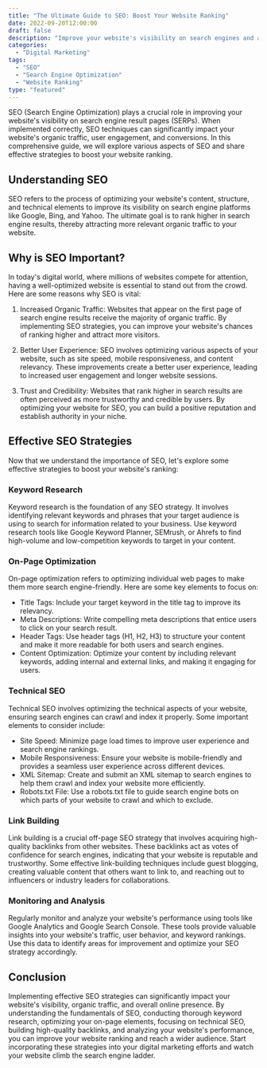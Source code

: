 ```yaml
--- 
title: "The Ultimate Guide to SEO: Boost Your Website Ranking"
date: 2022-09-20T12:00:00
draft: false
description: "Improve your website's visibility on search engines and attract more organic traffic with effective SEO strategies."
categories: 
  - "Digital Marketing"
tags: 
  - "SEO"
  - "Search Engine Optimization"
  - "Website Ranking"
type: "featured"
--- 
```


SEO (Search Engine Optimization) plays a crucial role in improving your website's visibility on search engine result pages (SERPs). When implemented correctly, SEO techniques can significantly impact your website's organic traffic, user engagement, and conversions. In this comprehensive guide, we will explore various aspects of SEO and share effective strategies to boost your website ranking.

## Understanding SEO

SEO refers to the process of optimizing your website's content, structure, and technical elements to improve its visibility on search engine platforms like Google, Bing, and Yahoo. The ultimate goal is to rank higher in search engine results, thereby attracting more relevant organic traffic to your website.

## Why is SEO Important?

In today's digital world, where millions of websites compete for attention, having a well-optimized website is essential to stand out from the crowd. Here are some reasons why SEO is vital:

1. Increased Organic Traffic: Websites that appear on the first page of search engine results receive the majority of organic traffic. By implementing SEO strategies, you can improve your website's chances of ranking higher and attract more visitors.

2. Better User Experience: SEO involves optimizing various aspects of your website, such as site speed, mobile responsiveness, and content relevancy. These improvements create a better user experience, leading to increased user engagement and longer website sessions.

3. Trust and Credibility: Websites that rank higher in search results are often perceived as more trustworthy and credible by users. By optimizing your website for SEO, you can build a positive reputation and establish authority in your niche.

## Effective SEO Strategies

Now that we understand the importance of SEO, let's explore some effective strategies to boost your website's ranking:

### Keyword Research

Keyword research is the foundation of any SEO strategy. It involves identifying relevant keywords and phrases that your target audience is using to search for information related to your business. Use keyword research tools like Google Keyword Planner, SEMrush, or Ahrefs to find high-volume and low-competition keywords to target in your content.

### On-Page Optimization

On-page optimization refers to optimizing individual web pages to make them more search engine-friendly. Here are some key elements to focus on:

- Title Tags: Include your target keyword in the title tag to improve its relevancy.
- Meta Descriptions: Write compelling meta descriptions that entice users to click on your search result.
- Header Tags: Use header tags (H1, H2, H3) to structure your content and make it more readable for both users and search engines.
- Content Optimization: Optimize your content by including relevant keywords, adding internal and external links, and making it engaging for users.

### Technical SEO

Technical SEO involves optimizing the technical aspects of your website, ensuring search engines can crawl and index it properly. Some important elements to consider include:

- Site Speed: Minimize page load times to improve user experience and search engine rankings.
- Mobile Responsiveness: Ensure your website is mobile-friendly and provides a seamless user experience across different devices.
- XML Sitemap: Create and submit an XML sitemap to search engines to help them crawl and index your website more efficiently.
- Robots.txt File: Use a robots.txt file to guide search engine bots on which parts of your website to crawl and which to exclude.

### Link Building

Link building is a crucial off-page SEO strategy that involves acquiring high-quality backlinks from other websites. These backlinks act as votes of confidence for search engines, indicating that your website is reputable and trustworthy. Some effective link-building techniques include guest blogging, creating valuable content that others want to link to, and reaching out to influencers or industry leaders for collaborations.

### Monitoring and Analysis

Regularly monitor and analyze your website's performance using tools like Google Analytics and Google Search Console. These tools provide valuable insights into your website's traffic, user behavior, and keyword rankings. Use this data to identify areas for improvement and optimize your SEO strategy accordingly.

## Conclusion

Implementing effective SEO strategies can significantly impact your website's visibility, organic traffic, and overall online presence. By understanding the fundamentals of SEO, conducting thorough keyword research, optimizing your on-page elements, focusing on technical SEO, building high-quality backlinks, and analyzing your website's performance, you can improve your website ranking and reach a wider audience. Start incorporating these strategies into your digital marketing efforts and watch your website climb the search engine ladder.
